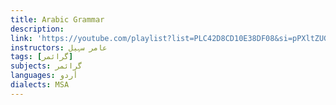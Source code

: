 ```yaml
---
title: Arabic Grammar
description:
link: 'https://youtube.com/playlist?list=PLC42D8CD10E38DF08&si=pPXltZUG2bA9iXH-'
instructors: عامر سہیل
tags: [گرائمر]
subjects: گرائمر
languages: أردو
dialects: MSA
---
```

